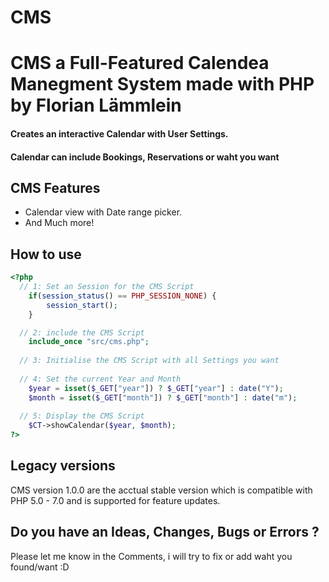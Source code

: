# CMS
# CMS a Full-Featured Calendea Manegment System made with PHP by Florian L&auml;mmlein
#### Creates an interactive Calendar with User Settings.
#### Calendar can include Bookings, Reservations or waht you want

## CMS Features
- Calendar view with Date range picker.
- And Much more!

## How to use
```php
<?php
  // 1: Set an Session for the CMS Script
    if(session_status() == PHP_SESSION_NONE) {
        session_start();
    }

  // 2: include the CMS Script
    include_once "src/cms.php";
  
  // 3: Initialise the CMS Script with all Settings you want
  
  // 4: Set the current Year and Month
    $year = isset($_GET["year"]) ? $_GET["year"] : date("Y");
    $month = isset($_GET["month"]) ? $_GET["month"] : date("m");
    
  // 5: Display the CMS Script
    $CT->showCalendar($year, $month);
?>
```

## Legacy versions
CMS version 1.0.0 are the acctual stable version which is compatible with PHP 5.0 - 7.0 and is supported for feature updates.

## Do you have an Ideas, Changes, Bugs or Errors ?
Please let me know in the Comments, i will try to fix or add waht you found/want :D
